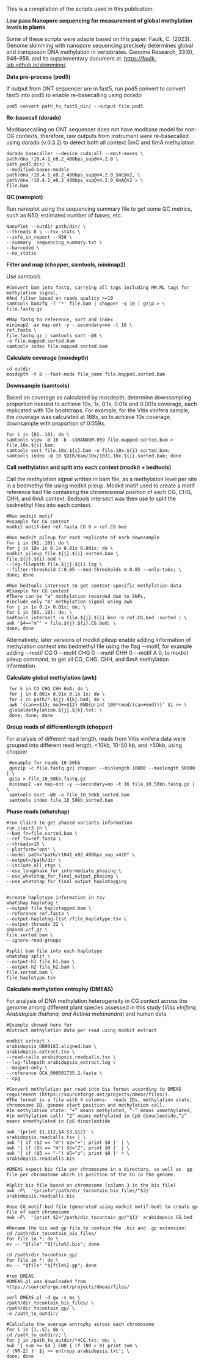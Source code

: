 This is a compilation of the scripts used in this publication:

**Low pass Nanopore sequencing for measurement of global methylation levels in plants**

Some of these scripts were adapte based on this paper: Faulk, C. (2023). Genome skimming with nanopore sequencing precisely determines global and transposon DNA methylation in vertebrates. Genome Research, 33(6), 948–956. and its supplementary document at: https://faulk-lab.github.io/skimming/.



**Data pre-process (pod5)**

If output from ONT sequencer are in fast5, run pod5 convert to convert fast5 into pod5 to enable re-basecalling using dorado
    
    pod5 convert path_to_fast5_dir/ --output file.pod5


**Re-basecall (dorado)**

Modbasecalling on ONT sequencer does not have modbase model for non-CG contexts, therefore, raw outputs from instrument were re-basecalled using dorado (v.0.3.2) to detect both all context 5mC and 6mA methylation.
    
    dorado basecaller --device cuda:all --emit-moves \
    path/dna_r10.4.1_e8.2_400bps_sup@v4.2.0 \
    path_pod5_dir/ \
    --modified-bases-models path/dna_r10.4.1_e8.2_400bps_sup@v4.2.0_5mC@v2, \
    path/dna_r10.4.1_e8.2_400bps_sup@v4.2.0_6mA@v2 > \
    file.bam


**QC (nanoplot)**

Run nanoplot using the sequencing summary file to get some QC metrics, such as N50, estimated number of bases, etc.
    
    NanoPlot --outdir path/dir/ \
    --threads 8 \ --tsv_stats \
    --info_in_report --N50 \
    --summary  sequencing_summary.txt \
    --barcoded \
    --no_static
    
    
**Filter and map (chopper, samtools, minimap2)**

Use samtools 
    
    #Convert bam into fastq, carrying all tags including MM,ML tags for methylation signal,
    #And filter based on reads quality >=10
    samtools bam2fq -T '*' file.bam | chopper -q 10 | gzip > \
    file.fastq.gz
    
    #Map fastq to reference, sort and index
    minimap2 -ax map-ont -y --secondary=no -t 16 \ 
    ref.fasta \ 
    file.fastq.gz | samtools sort -@8 \
    -o file.mapped.sorted.bam
    samtools index file.mapped.sorted.bam
    
   
**Calculate coverage (mosdepth)**
    
    cd outdir
    mosdepth -t 8 --fast-mode file_name file.mapped.sorted.bam


**Downsample (samtools)**

Based on coverage as calculated by mosdepth, determine downsampling proportion needed to achieve 10x, 1x, 0.1x, 0.01x and 0.001x coverage, each replicated with 10x bootstraps.
For example, for the Vitis vinifera sample, the coverage was calculated at 168x, so to achieve 10x coverage, downsample with proportion of 0.059x.
    
    for i in {01..10}; do \
    samtools view -@ 16 -b -s$RANDOM.059 file.mapped.sorted.bam > file.10x.${i}.bam;
    samtools sort file.10x.${i}.bam -o file.10x.${i}.sorted.bam;
    samtools index -@ 16 $DIR/bam/10x/1031.10x.${i}.sorted.bam; done
    

**Call methylation and split into each context (modkit + bedtools)**

Call the methylation signal written in bam file, as a methylation level per site in a bedmethyl file using modkit pileup. Modkit motif used to create a motif reference bed file containing the chromosomal position of each CG, CHG, CHH, and 6mA context. Bedtools intersect was then use to split the bedmethyl files into each context.

    #Run modkit motif
    #example for CG context
    modkit motif-bed ref.fasta CG 0 > ref.CG.bed
    
    #Run modkit pileup for each replicate of each downsample
    for i in {01..10}; do \
    for j in 10x 1x 0.1x 0.01x 0.001x; do \
    modkit pileup file.${j}.${i}.sorted.bam \ 
    file.${j}.${i}.bed \
    --log-filepath file.${j}.${i}.log \
    --filter-threshold C:0.85 --mod-thresholds m:0.85 --only-tabs; \
    done; done
    
    #Run bedtools intersect to get context-specific methylation data
    #Example for CG context
    #There can be "a" methylation recorded due to SNPs,
    #include only "m" methylation signal using awk
    for j in 1x 0.1x 0.01x; do; \
    for i in {01..10}; do; \
    bedtools intersect -a file.${j}.${i}.bed -b ref.CG.bed -sorted | \
    awk '$4=="m"' > file.${j}.${i}.CG.bed; \
    done; done
    
Alternatively, later versions of modkit pileup enable adding information of methylation context into bedmethyl file using the flag --motif, for example adding --motif CG 0 --motif CHG 0 --motif CHH 0 --motif A 0, to modkit pileup command, to get all CG, CHG, CHH, and 6mA methylation information.


**Calculate global methylation (awk)**
     
     for k in CG CHG CHH 6mA; do \
     for j in 0.001x 0.01x 0.1x 1x; do \
     for i in path/*.${j}.${k}.bed; do \
     awk '{can+=$13; mod+=$12} END{print 100*(mod/(can+mod))}' $i >> \
     globalmethylation.${j}.${k}.txt; \
     done; done; done


**Group reads of differentlength (chopper)**

For analysis of different read length, reads from Vitis vinifera data were grouped into different read length, <10kb, 10-50 kb, and >50kb, using chopper
     
     #example for reads 10-50kb
     gunzip -c file.fastq.gz| chopper --minlength 10000 --maxlength 50000 | \
     gzip > file_10_50kb.fastq.gz
     minimap2 -ax map-ont -y --secondary=no -t 16 file_10_50kb.fastq.gz | \
     samtools sort -@8 -o file_10_50kb_sorted.bam
     samtools index file_10_50kb_sorted.bam

     
 
 **Phase reads (whatshap)**

    #run Clair3 to get phased variants information
    run_clair3.sh \
    --bam_fn=file.sorted.bam \
    --ref_fn=ref.fasta \
    --threads=16 \
    --platform="ont" \
    --model_path="path/r1041_e82_400bps_sup_v420" \
    --output=/path/dir \
    --include_all_ctgs \
    --use_longphase_for_intermediate_phasing \
    --use_whatshap_for_final_output_phasing \
    --use_whatshap_for_final_output_haplotagging

    
    #create haplotype information in tsv
    whatshap haplotag \
    --output file_haplotagged.bam \
    --reference ref.fasta \
    --output-haplotag-list /file_haplotype.tsv \
    --output-threads 32 \ 
    phased.vcf.gz \
    file.sorted.bam \
    --ignore-read-groups
    
    #split bam file into each haplotype
    whatshap split \
    --output-h1 file_h1.bam \
    --output-h2 file_h2.bam \ 
    file.sorted.bam \ 
    file_haplotype.tsv


**Calculate methylation entrophy (DMEAS)**

For analysis of DNA methylation heterogeneity in CG context across the genome  among different plant species assessed in this study (*Vitis vinifera, Arabidopsis thaliana, and Actinia melanandra*) and human data

    #Example showed here for 
    #Extract methylation data per read using modkit extract
    
    modkit extract \ 
    arabidopsis_DB00183.aligned.bam \
    arabidopsis.extract.tsv \
    --read-calls arabidopsis.readcalls.tsv \
    --log-filepath arabidopsis_extract.log \
    --mapped-only \
    --reference GCA_000001735.2.fasta \
    --cpg
    
    #Convert methylation per read into bis format according to DMEAS requirement (https://sourceforge.net/projects/dmeas/files/). 
    #The format is a file with 4 columns:  reads IDs, methylation state, chromosome ID, genome start position and methylation call.
    #In methylation state: “+” means methylated, “-” means unmethylated, 
    #in methylation call: “Z” means methylated in CpG dinucleotide,“z” means unmethylated in CpG dinucleotide
    
    awk '{print $1,$12,$4,$3,$12}' \ 
    arabidopsis.readcalls.tsv | \
    awk '{ if ($2 == "m") $2="+"; print $0 }' | \
    awk '{ if ($5 == "m") $5="Z"; print $0 }' | \
    awk '{ if ($5 == "-") $5="z"; print $0 }' > \
    arabidopsis.readcalls.bis
    
    #DMEAS expect bis file per chromosome in a directory, as well as  gp file per chromosome which is position of the CG in the genome.
    
    #Split bis file based on chromosome (column 3 in the bis file)
    awk -F\  '{print>"/path/dir_tocontain_bis_files/"$3}' arabidopsis.readcalls.bis    
    
    #use CG_motif.bed file (generated using modkit motif-bed) to create gp file of each chromosome
    awk -F\  '{print $2>"/path/dir_tocontain_gp/"$1}' arabidopsis_CG.bed
    
    #Rename the bis and gp file to contain the .bis and .gp extension:
    cd /path/dir_tocontain_bis_files/
    for file in *; do \
    mv -- "$file" "${file%}.bis"; done
    
    cd /path/dir_tocontain_gp/
    for file in *; do \
    mv -- "$file" "${file%}.gp"; done
    
    #run DMEAS
    #DMEAS.pl was downloaded from https://sourceforge.net/projects/dmeas/files/
    
    perl DMEAS.pl -d gw -s ms \
    /path/dir_tocontain_bis_files/ \
    /path/dir_tocontain_gp/ \
    -o /path_to_outdir/
    
    #Calculate the average entrophy across each chromosome
    for i in {1..5}; do \
    cd /path_to_outdir/; \
    for j in /path_to_outdir/*4CG.txt; do; \
    awk '{ sum += $4 } END { if (NR > 0) print sum \
    / (NR-2) }' $j >> entropy.arabidopsis.txt'; \
    done; done
    
    






